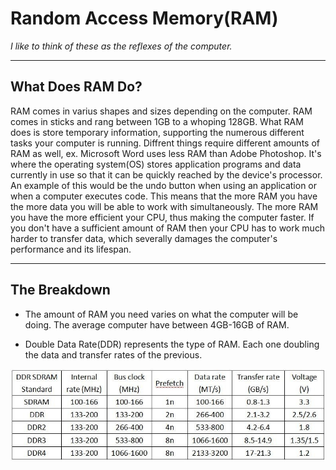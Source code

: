 # Random Access Memory(RAM)
_I like to think of these as the reflexes of the computer._

***

## What Does RAM Do?

RAM comes in varius shapes and sizes depending on the computer. RAM comes in sticks and rang between 1GB to a whoping 128GB. What RAM does is store temporary information, supporting the numerous different tasks your computer is running. Diffrent things require different amounts of RAM as well, ex. Microsoft Word uses less RAM than Adobe Photoshop. It's where the operating system(OS) stores application programs and data currently in use so that it can be quickly reached by the device's processor. An example of this would be the undo button when using an application or when a computer executes code. This means that the more RAM you have the more data you will be able to work with simultaneously. The more RAM you have the more efficient your CPU, thus making the computer faster. If you don't have a sufficient amount of RAM then your CPU has to work much harder to transfer data, which severally damages the computer's performance and its lifespan. 

***

## The Breakdown
* The amount of RAM you need varies on what the computer will be doing. The average computer have between 4GB-16GB of RAM.

* Double Data Rate(DDR) represents the type of RAM. Each one doubling the data and transfer rates of the previous.

![DDR Table](https://github.com/Ocovert/Tutorial/blob/master/DDR_Table.jpg "DDR Table")
